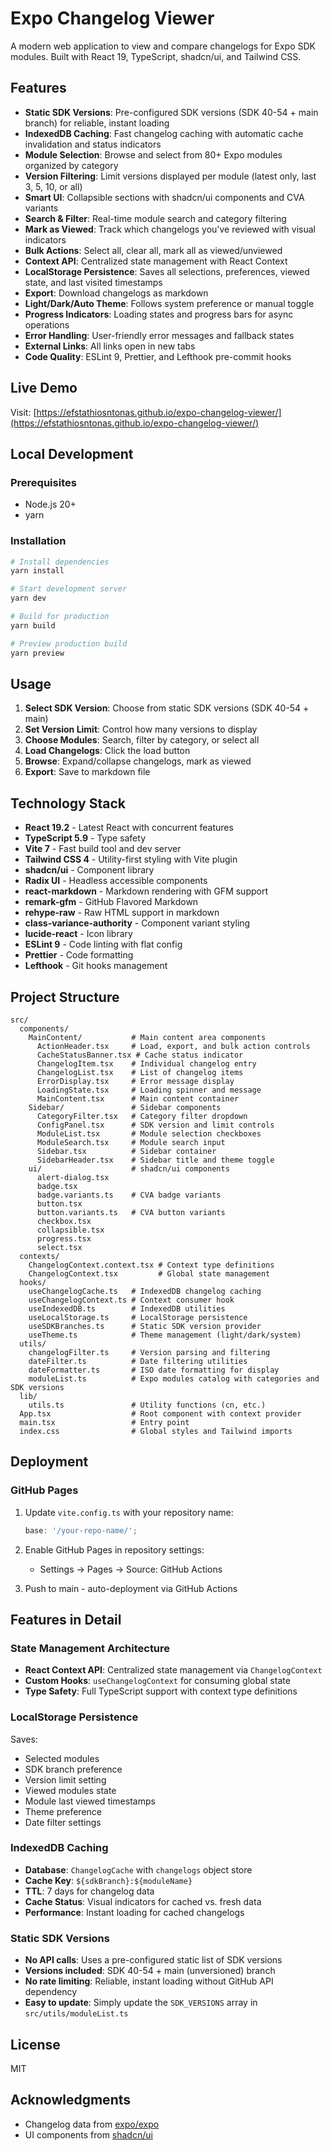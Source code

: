 # Expo Changelog Viewer

A modern web application to view and compare changelogs for Expo SDK modules. Built with React 19, TypeScript, shadcn/ui, and Tailwind CSS.

## Features

- **Static SDK Versions**: Pre-configured SDK versions (SDK 40-54 + main branch) for reliable, instant loading
- **IndexedDB Caching**: Fast changelog caching with automatic cache invalidation and status indicators
- **Module Selection**: Browse and select from 80+ Expo modules organized by category
- **Version Filtering**: Limit versions displayed per module (latest only, last 3, 5, 10, or all)
- **Smart UI**: Collapsible sections with shadcn/ui components and CVA variants
- **Search & Filter**: Real-time module search and category filtering
- **Mark as Viewed**: Track which changelogs you've reviewed with visual indicators
- **Bulk Actions**: Select all, clear all, mark all as viewed/unviewed
- **Context API**: Centralized state management with React Context
- **LocalStorage Persistence**: Saves all selections, preferences, viewed state, and last visited timestamps
- **Export**: Download changelogs as markdown
- **Light/Dark/Auto Theme**: Follows system preference or manual toggle
- **Progress Indicators**: Loading states and progress bars for async operations
- **Error Handling**: User-friendly error messages and fallback states
- **External Links**: All links open in new tabs
- **Code Quality**: ESLint 9, Prettier, and Lefthook pre-commit hooks

## Live Demo

Visit: [https://efstathiosntonas.github.io/expo-changelog-viewer/](https://efstathiosntonas.github.io/expo-changelog-viewer/)

## Local Development

### Prerequisites

- Node.js 20+
- yarn

### Installation

```bash
# Install dependencies
yarn install

# Start development server
yarn dev

# Build for production
yarn build

# Preview production build
yarn preview
```

## Usage

1. **Select SDK Version**: Choose from static SDK versions (SDK 40-54 + main)
2. **Set Version Limit**: Control how many versions to display
3. **Choose Modules**: Search, filter by category, or select all
4. **Load Changelogs**: Click the load button
5. **Browse**: Expand/collapse changelogs, mark as viewed
6. **Export**: Save to markdown file

## Technology Stack

- **React 19.2** - Latest React with concurrent features
- **TypeScript 5.9** - Type safety
- **Vite 7** - Fast build tool and dev server
- **Tailwind CSS 4** - Utility-first styling with Vite plugin
- **shadcn/ui** - Component library
- **Radix UI** - Headless accessible components
- **react-markdown** - Markdown rendering with GFM support
- **remark-gfm** - GitHub Flavored Markdown
- **rehype-raw** - Raw HTML support in markdown
- **class-variance-authority** - Component variant styling
- **lucide-react** - Icon library
- **ESLint 9** - Code linting with flat config
- **Prettier** - Code formatting
- **Lefthook** - Git hooks management

## Project Structure

```
src/
  components/
    MainContent/           # Main content area components
      ActionHeader.tsx     # Load, export, and bulk action controls
      CacheStatusBanner.tsx # Cache status indicator
      ChangelogItem.tsx    # Individual changelog entry
      ChangelogList.tsx    # List of changelog items
      ErrorDisplay.tsx     # Error message display
      LoadingState.tsx     # Loading spinner and message
      MainContent.tsx      # Main content container
    Sidebar/               # Sidebar components
      CategoryFilter.tsx   # Category filter dropdown
      ConfigPanel.tsx      # SDK version and limit controls
      ModuleList.tsx       # Module selection checkboxes
      ModuleSearch.tsx     # Module search input
      Sidebar.tsx          # Sidebar container
      SidebarHeader.tsx    # Sidebar title and theme toggle
    ui/                    # shadcn/ui components
      alert-dialog.tsx
      badge.tsx
      badge.variants.ts    # CVA badge variants
      button.tsx
      button.variants.ts   # CVA button variants
      checkbox.tsx
      collapsible.tsx
      progress.tsx
      select.tsx
  contexts/
    ChangelogContext.context.tsx # Context type definitions
    ChangelogContext.tsx         # Global state management
  hooks/
    useChangelogCache.ts   # IndexedDB changelog caching
    useChangelogContext.ts # Context consumer hook
    useIndexedDB.ts        # IndexedDB utilities
    useLocalStorage.ts     # LocalStorage persistence
    useSDKBranches.ts      # Static SDK version provider
    useTheme.ts            # Theme management (light/dark/system)
  utils/
    changelogFilter.ts     # Version parsing and filtering
    dateFilter.ts          # Date filtering utilities
    dateFormatter.ts       # ISO date formatting for display
    moduleList.ts          # Expo modules catalog with categories and SDK versions
  lib/
    utils.ts               # Utility functions (cn, etc.)
  App.tsx                  # Root component with context provider
  main.tsx                 # Entry point
  index.css                # Global styles and Tailwind imports
```

## Deployment

### GitHub Pages

1. Update `vite.config.ts` with your repository name:

   ```typescript
   base: '/your-repo-name/';
   ```

2. Enable GitHub Pages in repository settings:
   - Settings → Pages → Source: GitHub Actions

3. Push to main - auto-deployment via GitHub Actions

## Features in Detail

### State Management Architecture

- **React Context API**: Centralized state management via `ChangelogContext`
- **Custom Hooks**: `useChangelogContext` for consuming global state
- **Type Safety**: Full TypeScript support with context type definitions

### LocalStorage Persistence

Saves:

- Selected modules
- SDK branch preference
- Version limit setting
- Viewed modules state
- Module last viewed timestamps
- Theme preference
- Date filter settings

### IndexedDB Caching

- **Database**: `ChangelogCache` with `changelogs` object store
- **Cache Key**: `${sdkBranch}:${moduleName}`
- **TTL**: 7 days for changelog data
- **Cache Status**: Visual indicators for cached vs. fresh data
- **Performance**: Instant loading for cached changelogs

### Static SDK Versions

- **No API calls**: Uses a pre-configured static list of SDK versions
- **Versions included**: SDK 40-54 + main (unversioned) branch
- **No rate limiting**: Reliable, instant loading without GitHub API dependency
- **Easy to update**: Simply update the `SDK_VERSIONS` array in `src/utils/moduleList.ts`

## License

MIT

## Acknowledgments

- Changelog data from [expo/expo](https://github.com/expo/expo)
- UI components from [shadcn/ui](https://ui.shadcn.com)
